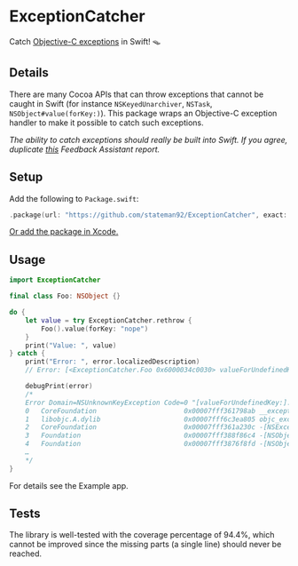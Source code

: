 # ExceptionCatcher
Catch [Objective-C exceptions](https://developer.apple.com/library/archive/documentation/Cocoa/Conceptual/Exceptions/Tasks/HandlingExceptions.html) in Swift! 🪤

## Details

There are many Cocoa APIs that can throw exceptions that cannot be caught in Swift (for instance `NSKeyedUnarchiver`, `NSTask`,  `NSObject#value(forKey:)`). This package wraps an Objective-C exception handler to make it possible to catch such exceptions.

*The ability to catch exceptions should really be built into Swift. If you agree, duplicate [this](https://github.com/feedback-assistant/reports/issues/74) Feedback Assistant report.*

## Setup

Add the following to `Package.swift`:

```swift
.package(url: "https://github.com/stateman92/ExceptionCatcher", exact: .init(2, 0, 8))
```

[Or add the package in Xcode.](https://developer.apple.com/documentation/xcode/adding_package_dependencies_to_your_app)

## Usage

```swift
import ExceptionCatcher

final class Foo: NSObject {}

do {
    let value = try ExceptionCatcher.rethrow {
        Foo().value(forKey: "nope")
    }
    print("Value: ", value)
} catch {
    print("Error: ", error.localizedDescription)
    // Error: [<ExceptionCatcher.Foo 0x6000034c0030> valueForUndefinedKey:]: this class is not key value coding-compliant for the key nope.

    debugPrint(error)
    /*
    Error Domain=NSUnknownKeyException Code=0 "[valueForUndefinedKey:]: this class is not key value coding-compliant for the key nope." UserInfo={CallStackSymbols=(
    0   CoreFoundation                      0x00007fff361798ab __exceptionPreprocess + 250
    1   libobjc.A.dylib                     0x00007fff6c3ea805 objc_exception_throw + 48
    2   CoreFoundation                      0x00007fff361a230c -[NSException raise] + 9
    3   Foundation                          0x00007fff388f86c4 -[NSObject(NSKeyValueCoding) valueForUndefinedKey:] + 222
    4   Foundation                          0x00007fff3876f8fd -[NSObject(NSKeyValueCoding) valueForKey:] + 317
    …
    */
}
```

For details see the Example app.

## Tests

The library is well-tested with the coverage percentage of 94.4%, which cannot be improved since the missing parts (a single line) should never be reached.
